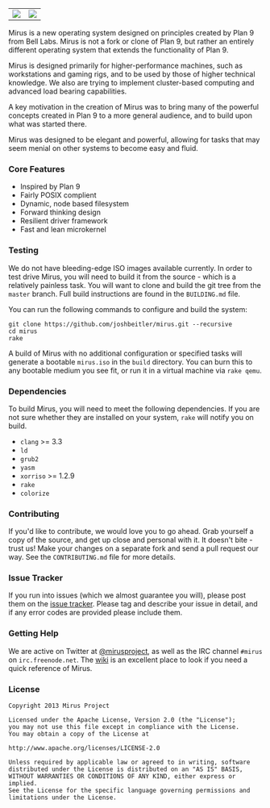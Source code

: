 <table>
    <tr>
        <td><img src="http://i.imgur.com/IXyhj7t.png" /></td>
        <td><img src="https://travis-ci.org/joshbeitler/mirus.png?branch=newsrc" /></td>
    </tr>
</table>
Mirus is a new operating system designed on principles created by Plan 9 from Bell Labs.  Mirus is not a fork or clone of Plan 9, but rather an entirely different operating system that extends the functionality of Plan 9.

Mirus is designed primarily for higher-performance machines, such as workstations and gaming rigs, and to be used by those of higher technical knowledge. We also are trying to implement cluster-based computing and advanced load bearing capabilities.

A key motivation in the creation of Mirus was to bring many of the powerful concepts created in Plan 9 to a more general audience, and to build upon what was started there.

Mirus was designed to be elegant and powerful, allowing for tasks that may seem menial on other systems to become easy and fluid.

### Core Features
* Inspired by Plan 9
* Fairly POSIX complient
* Dynamic, node based filesystem
* Forward thinking design
* Resilient driver framework
* Fast and lean microkernel

### Testing
We do not have bleeding-edge ISO images available currently.  In order to test drive Mirus, you will need to build it from the source - which is a relatively painless task.  You will want to clone and build the git tree from the `master` branch.  Full build instructions are found in the `BUILDING.md` file.

You can run the following commands to configure and build the system:

```
git clone https://github.com/joshbeitler/mirus.git --recursive
cd mirus
rake
```

A build of Mirus with no additional configuration or specified tasks will generate a bootable `mirus.iso` in the `build` directory.  You can burn this to any bootable medium you see fit, or run it in a virtual machine via `rake qemu`. 

### Dependencies
To build Mirus, you will need to meet the following dependencies.  If you are not sure whether they are installed on your system, `rake` will notify you on build.

* `clang` >= 3.3
* `ld`
* `grub2`
* `yasm`
* `xorriso` >= 1.2.9
* `rake`
* `colorize`

### Contributing
If you'd like to contribute, we would love you to go ahead.  Grab yourself a copy of the source, and get up close and personal with it.  It doesn't bite - trust us!  Make your changes on a separate fork and send a pull request our way.  See the `CONTRIBUTING.md` file for more details.

### Issue Tracker
If you run into issues (which we almost guarantee you will), please post them on the [issue tracker](https://github.com/joshbeitler/mirus/issues).  Please tag and describe your issue in detail, and if any error codes are provided please include them.

### Getting Help
We are active on Twitter at [@mirusproject](http://twitter.com/mirusproject), as well as the IRC channel `#mirus` on `irc.freenode.net`.  The [wiki](https://github.com/joshbeitler/mirus/wiki) is an excellent place to look if you need a quick reference of Mirus.

### License
```
Copyright 2013 Mirus Project

Licensed under the Apache License, Version 2.0 (the "License");
you may not use this file except in compliance with the License.
You may obtain a copy of the License at

http://www.apache.org/licenses/LICENSE-2.0

Unless required by applicable law or agreed to in writing, software
distributed under the License is distributed on an "AS IS" BASIS,
WITHOUT WARRANTIES OR CONDITIONS OF ANY KIND, either express or implied.
See the License for the specific language governing permissions and
limitations under the License.
```
